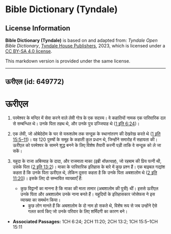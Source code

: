 # Bible Dictionary (Tyndale)

## License Information

**Bible Dictionary (Tyndale)** is based on and adapted from: _Tyndale Open Bible Dictionary_, [Tyndale House Publishers](https://tyndaleopenresources.com/), 2023, which is licensed under a [CC BY-SA 4.0 license](https://creativecommons.org/licenses/by-sa/4.0/legalcode.en).

This markdown version is provided under the same license.



--------------------------------

## ऊरीएल (id: 649772)

ऊरीएल
=====

1. परमेश्वर के मन्दिर में सेवा करने वाले लेवी गोत्र के एक सदस्य। वे कहातियों नामक एक पारिवारिक दल से सम्बन्धित थे। उनके पिता तहथ थे, और उनके पुत्र उज्जियाह थे ([1 इति 6:24](https://ref.ly/1Chr6:24))।
2. एक लेवी, जो ओबेदेदोम के घर से यरूशलेम तक सन्दूक के स्थानांतरण की देखरेख करते थे ([1 इति 15:5–11](https://ref.ly/1Chr15:5-1Chr15:11))। वह 120 पुरुषों के समूह के कहाती कुल प्रधान थे, जिन्होंने समारोह में सहायता की। ऊरीएल को परमेश्वर के सामने शुद्ध बनने के लिए विशेष तैयारी करनी पड़ी ताकि वे सन्दूक को ले जा सकें।
3. यहूदा के राजा अबिय्याह के दादा, और राजमाता माका (इब्री *मीकायाह*), जो रहबाम की प्रिय पत्नी थी, उसके पिता ([2 इति 13:2](https://ref.ly/2Chr13:2))। माका के पारिवारिक इतिहास के बारे में कुछ प्रश्न हैं। एक बाइबल गद्यांश कहता है कि उनके पिता ऊरीएल थे, लेकिन दूसरा कहता है कि उनके पिता अबशालोम थे ([2 इति 11:20](https://ref.ly/2Chr11:20))। इसके लिए दो सम्भावित व्याख्याएँ हैं:

    * कुछ विद्वानों का मानना है कि माका की माता तामार (अबशालोम की पुत्री) थीं। इससे ऊरीएल उनके पिता और अबशालोम उनके नाना बनते हैं। यहूदियों के इतिहासकार जोसेफस ने इस व्याख्या का समर्थन किया।
        * कुछ लोग मानते हैं कि अबशालोम के दो नाम हो सकते थे, विशेष रूप से जब उन्होंने ऐसे गलत कार्य किए जो उनके परिवार के लिए शर्मिंदगी का कारण बने।

* **Associated Passages:** 1CH 6:24; 2CH 11:20; 2CH 13:2; 1CH 15:5–1CH 15:11

